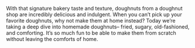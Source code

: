With that signature bakery taste and texture, doughnuts from a doughnut shop are incredibly delicious and indulgent. When you can’t pick up your favorite doughnuts, why not make them at home instead? Today we’re taking a deep dive into homemade doughnuts– fried, sugary, old-fashioned, and comforting. It’s so much fun to be able to make them from scratch without leaving the comforts of home.